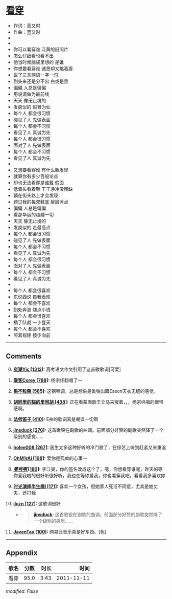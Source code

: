 # [看穿](https://music.163.com/song?id=64101)

* 作词：蓝又时
* 作曲：蓝又时
*
*
* 你可以看穿谁 泛黄的旧照片
* 怎么仔细看也看不出
* 他当时候脑袋里想的 是谁
* 你想要看穿谁 诚恳却又挑着眉
* 说了三言两语一字一句
* 到头来还是分不出 白或是黑
* 偏偏 人总是偏偏
* 用说谎做为最前线
* 天天 像无止境的
* 发疯似的 假冒为仙
* 每个人 都会很习惯
* 碰见了人 先做表面
* 每个人 都会不习惯
* 看见了人 真诚为先
* 每个人 都会很习惯
* 面对了人 先做表面
* 每个人 都会不习惯
* 看见了人 真诚为先
* 
* 又想要看穿谁 有什么新发现
* 就算你有多少百般论点
* 却也无法看穿是谁戴 假面
* 低着头看着鞋 干干净净没残缺
* 躺在街头路上才会发现
* 跨过我的每双鞋底 层层污点
* 偏偏 人总是偏偏
* 看那华丽的超越一切
* 天天 像无止境的
* 发疯似的 走最高点
* 每个人 都会很习惯
* 碰见了人 先做表面
* 每个人 都会不习惯
* 看见了人 真诚为先
* 每个人 都会很习惯
* 面对了人 先做表面
* 每个人 都会不习惯
* 看见了人 真诚为先
* 
* 每个人 都会很喜欢
* 东说西说 自我表现
* 每个人 都会不喜欢
* 到处奔波 赚点小钱
* 每个人 都会很喜欢
* 插了队就 一步登天
* 每个人 都会不喜欢
* 照着规矩 按步向前


---

## Comments
0. **[奕潮Yic \[1312\]](https://music.163.com/#/user/home?id=30551083):** 高考语文作文引用了这首歌歌词[可爱]

1. **[乘客Corey \[788\]](https://music.163.com/#/user/home?id=37011579):** 杨宗纬翻唱了～

2. **[果不粒陳 \[585\]](https://music.163.com/#/user/home?id=31081007):** 这钢琴调，总是想象是谁弹出跟Eason天衣无缝的感觉。

3. **[胡同里的貓的里同胡 \[438\]](https://music.163.com/#/user/home?id=30870831):** 正在看蒙面歌王立马来搜着，，，杨宗纬唱的很带感啊。

4. **[法师笛子 \[410\]](https://music.163.com/#/user/home?id=46384338):** E神的歌词真是嘲讽一切啊 

5. **[jinsduck \[276\]](https://music.163.com/#/user/home?id=36100604):** 这首歌毁在副歌的曲调。前面部分好赞的副歌突然降了一个级别的感觉……

6. **[holee008 \[267\]](https://music.163.com/#/user/home?id=62963953):** 医生太多这种好听的冷门歌了，在综艺上听到赶紧又来重温

7. **[OhM1rAi \[198\]](https://music.163.com/#/user/home?id=1234446):** 爱你是孤单的心事～

8. **[_零号啊_ \[180\]](https://music.163.com/#/user/home?id=96545973):** 李江昊，你的签名改成这个了，嗯，你想看穿谁呢，昨天的等你爱我唱的很好听很好听，我也在等你爱我，你也看穿我吧，看看我多喜欢你

9. **[时光演绎半生缘l \[171\]](https://music.163.com/#/user/home?id=449695758):** 喜欢一个女孩，但她家人死活不同意，尤其是她丈夫，还打我

10. **[ilczn \[127\]](https://music.163.com/#/user/home?id=14185026):** 这歌词很好
	* > **[jinsduck](https://music.163.com/#/user/home?id=36100604):** 这首歌毁在副歌的曲调。前面部分好赞的副歌突然降了一个级别的感觉……

11. **[JavenTao \[100\]](https://music.163.com/#/user/home?id=121171):** 网易云音乐真是好东西。[色]



---

## Appendix

|歌名|分数|时长|时间|
|:---|:---:|---:|---:|
|看穿|95.0|3:43|2011-11-11

*modified: False*